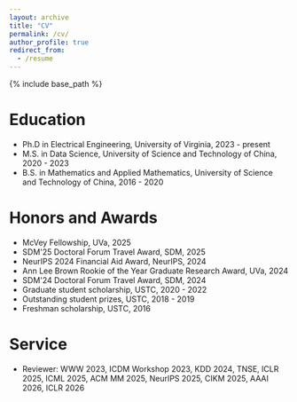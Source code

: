 ```yaml
---
layout: archive
title: "CV"
permalink: /cv/
author_profile: true
redirect_from:
  - /resume
---
```


{% include base_path %}

Education
======
* Ph.D in Electrical Engineering, University of Virginia, 2023 - present
* M.S. in Data Science, University of Science and Technology of China, 2020 - 2023
* B.S. in Mathematics and Applied Mathematics, University of Science and Technology of China, 2016 - 2020

Honors and Awards
======
* McVey Fellowship, UVa, 2025
* SDM'25 Doctoral Forum Travel Award, SDM, 2025
* NeurIPS 2024 Financial Aid Award, NeurIPS, 2024
* Ann Lee Brown Rookie of the Year Graduate Research Award, UVa, 2024
* SDM'24 Doctoral Forum Travel Award, SDM, 2024
* Graduate student scholarship, USTC, 2020 - 2022
* Outstanding student prizes, USTC, 2018 - 2019
* Freshman scholarship, USTC, 2016
  
  
Service
======
* Reviewer: WWW 2023, ICDM Workshop 2023, KDD 2024, TNSE, ICLR 2025, ICML 2025, ACM MM 2025, NeurIPS 2025, CIKM 2025, AAAI 2026, ICLR 2026
